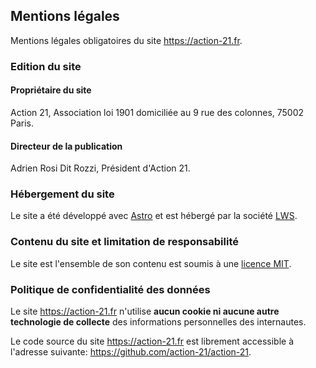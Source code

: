 ## Mentions légales

Mentions légales obligatoires du site https://action-21.fr.

### Edition du site

#### Propriétaire du site

Action 21, Association loi 1901 domiciliée au 9 rue des colonnes, 75002 Paris.

#### Directeur de la publication

Adrien Rosi Dit Rozzi, Président d'Action 21.

### Hébergement du site

Le site a été développé avec [Astro](https://astro.build/) et est hébergé par la société [LWS](https://annuaire-entreprises.data.gouv.fr/entreprise/ligne-web-services-lws-851993683).

### Contenu du site et limitation de responsabilité

Le site est l'ensemble de son contenu est soumis à une [licence MIT](https://github.com/action-21/action-21/LICENCE).

### Politique de confidentialité des données

Le site https://action-21.fr n'utilise **aucun cookie ni aucune autre technologie de collecte** des informations personnelles des internautes.

Le code source du site https://action-21.fr est librement accessible à l'adresse suivante: https://github.com/action-21/action-21.

